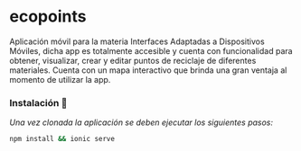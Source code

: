 # ecopoints
Aplicación móvil para la materia Interfaces Adaptadas a Dispositivos Móviles, dicha app es totalmente accesible y cuenta con funcionalidad para obtener, visualizar, 
crear y editar puntos de reciclaje de diferentes materiales. Cuenta con un mapa interactivo que brinda una gran ventaja al momento de utilizar la app.

### Instalación 🔧

_Una vez clonada la aplicación se deben ejecutar los siguientes pasos:_

```bash
npm install && ionic serve
```

